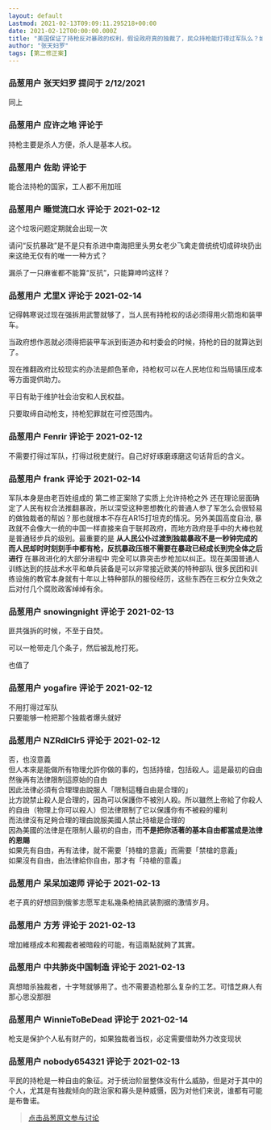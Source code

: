 ```yaml
---
layout: default
Lastmod: 2021-02-13T09:09:11.295218+00:00
date: 2021-02-12T00:00:00.000Z
title: "美国保证了持枪反对暴政的权利，假设政府真的独裁了，民众持枪能打得过军队么？如果否，持枪的意义是什么？"
author: "张天妇罗"
tags: [第二修正案]
---
```



### 品葱用户 **张天妇罗** 提问于 2/12/2021
    
同上
    
                

### 品葱用户 **应许之地** 评论于 
        
持枪主要是杀人方便，杀人是基本人权。
        
                

### 品葱用户 **佐助** 评论于 
        
能合法持枪的国家，工人都不用加班
        
                

### 品葱用户 **睡觉流口水** 评论于 2021-02-12
        
这个垃圾问题定期就会出现一次  
  
请问“反抗暴政”是不是只有杀进中南海把里头男女老少飞禽走兽统统切成碎块扔出来这绝无仅有的唯一一种方式？  
  
漏杀了一只麻雀都不能算“反抗”，只能算呻吟这样？
        
                

### 品葱用户 **尤里X** 评论于 2021-02-14
        
记得韩寒说过现在强拆用武警就够了，当人民有持枪权的话必须得用火箭炮和装甲车。  
  
当政府想作恶就必须得把装甲车派到街道办和村委会的时候，持枪的目的就算达到了。  
  
现在推翻政府比较现实的办法是颜色革命，持枪权可以在人民地位和当局镇压成本等方面提供助力。  
  
平日有助于维护社会治安和人民权益。  
  
只要取缔自动枪支，持枪犯罪就在可控范围内。
        
                

### 品葱用户 **Fenrir** 评论于 2021-02-12
        
不需要打得过军队，打得过税吏就行。自己好好琢磨琢磨这句话背后的含义。
        
                

### 品葱用户 **frank** 评论于 2021-02-14
        
军队本身是由老百姓组成的 第二修正案除了实质上允许持枪之外 还在理论层面确定了人民有权合法推翻暴政，所以深受这种思想教化的普通人参了军怎么会很轻易的做独裁者的帮凶？那也就根本不存在AR15打坦克的情况。另外美国高度自治, 暴政就不会像大一统的中国一样直接来自于联邦政府，而地方政府是手中的大棒也就是普通轻步兵的级别。最重要的是 **从人民公仆过渡到独裁暴政不是一秒钟完成的 而人民却时时刻刻手中都有枪，反抗暴政压根不需要在暴政已经成长到完全体之后进行** 在暴政进化的大部分进程中 完全可以靠突击步枪加以纠正。现在美国普通人训练达到的技战术水平和单兵装备是可以非常接近欧美的特种部队 很多民团和训练设施的教官本身就有十年以上特种部队的服役经历，这些东西在三权分立失效之后对付几个腐败政客绰绰有余。
        
                

### 品葱用户 **snowingnight** 评论于 2021-02-13
        
匪共强拆的时候，不至于自焚。  
  
可以一枪带走几个条子，然后被乱枪打死。  
  
也值了
        
                

### 品葱用户 **yogafire** 评论于 2021-02-12
        
不用打得过军队  
只要能够一枪把那个独裁者爆头就好
        
                

### 品葱用户 **NZRdlClr5** 评论于 2021-02-12
        
否，也沒意義  
但人本來是能做所有物理允許你做的事的，包括持槍，包括殺人。這是最初的自由  
然後再有法律限制這原始的自由  
因此法律必須有合理理由說服人「限制這種自由是合理的」  
比方說禁止殺人是合理的，因為可以保護你不被別人殺。所以雖然上帝給了你殺人的自由（物理上你可以殺人）但法律限制了它以保護你有不被殺的權利  
而法律沒有足夠合理的理由說服美國人禁止持槍是合理的  
因為美國的法律是在限制人最初的自由，而**不是把你活著的基本自由都當成是法律的恩賜**  
如果先有自由，再有法律，就不需要「持槍的意義」而需要「禁槍的意義」  
如果沒有自由，由法律給你自由，那才有「持槍的意義」
        
                

### 品葱用户 **呆呆加速师** 评论于 2021-02-13
        
老子真的好想回到俄爹志愿军走私幾条枪搞武装割据的激情岁月。
        
                

### 品葱用户 **方芳** 评论于 2021-02-13
        
增加維穩成本和獨裁者被暗殺的可能，有這兩點就夠了其實。
        
                

### 品葱用户 **中共肺炎中国制造** 评论于 2021-02-13
        
真想暗杀独裁者，十字弩就够用了。也不需要造枪那么复杂的工艺。可惜芝麻人有那心思没那胆
        
                

### 品葱用户 **WinnieToBeDead** 评论于 2021-02-14
        
枪支是保护个人私有财产的，如果独裁者当权，必定需要借助外力改变现状
        
                

### 品葱用户 **nobody654321** 评论于 2021-02-13
        
平民的持枪是一种自由的象征。对于统治阶层整体没有什么威胁，但是对于其中的个人，尤其是有独裁倾向的政治家和寡头是种威慑，因为对他们来说，谁都有可能是布鲁诺。
        
                





> [点击品葱原文参与讨论](https://pincong.rocks/question/36331)

